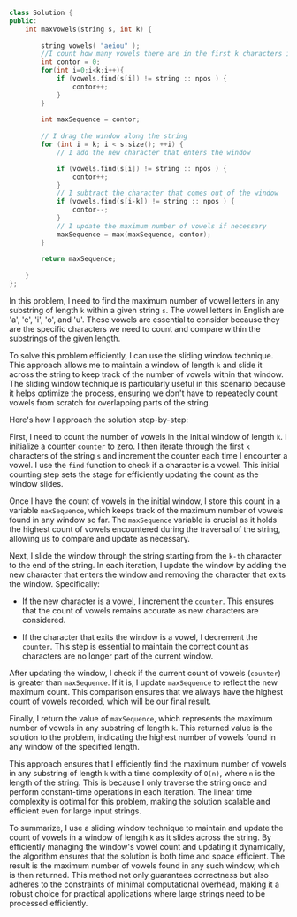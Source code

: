```cpp
class Solution {
public:
    int maxVowels(string s, int k) {
    
        string vowels( "aeiou" );
        //I count how many vowels there are in the first k characters in the string
        int contor = 0;
        for(int i=0;i<k;i++){
            if (vowels.find(s[i]) != string :: npos ) {
                contor++;
            }
        }
     
        int maxSequence = contor;
        
        // I drag the window along the string
        for (int i = k; i < s.size(); ++i) {
            // I add the new character that enters the window

            if (vowels.find(s[i]) != string :: npos ) {
                contor++;
            }
            // I subtract the character that comes out of the window
            if (vowels.find(s[i-k]) != string :: npos ) {
                contor--;
            }
            // I update the maximum number of vowels if necessary
            maxSequence = max(maxSequence, contor);
        }
        
        return maxSequence;
       
    }
};
```
In this problem, I need to find the maximum number of vowel letters in any substring of length `k` within a given string `s`. The vowel letters in English are 'a', 'e', 'i', 'o', and 'u'. These vowels are essential to consider because they are the specific characters we need to count and compare within the substrings of the given length.

To solve this problem efficiently, I can use the sliding window technique. This approach allows me to maintain a window of length `k` and slide it across the string to keep track of the number of vowels within that window. The sliding window technique is particularly useful in this scenario because it helps optimize the process, ensuring we don't have to repeatedly count vowels from scratch for overlapping parts of the string.

Here's how I approach the solution step-by-step:

First, I need to count the number of vowels in the initial window of length `k`. I initialize a counter `counter` to zero. I then iterate through the first `k` characters of the string `s` and increment the counter each time I encounter a vowel. I use the `find` function to check if a character is a vowel. This initial counting step sets the stage for efficiently updating the count as the window slides.

Once I have the count of vowels in the initial window, I store this count in a variable `maxSequence`, which keeps track of the maximum number of vowels found in any window so far. The `maxSequence` variable is crucial as it holds the highest count of vowels encountered during the traversal of the string, allowing us to compare and update as necessary.

Next, I slide the window through the string starting from the `k-th` character to the end of the string. In each iteration, I update the window by adding the new character that enters the window and removing the character that exits the window. Specifically:

- If the new character is a vowel, I increment the `counter`. This ensures that the count of vowels remains accurate as new characters are considered.

- If the character that exits the window is a vowel, I decrement the `counter`. This step is essential to maintain the correct count as characters are no longer part of the current window.

After updating the window, I check if the current count of vowels (`counter`) is greater than `maxSequence`. If it is, I update `maxSequence` to reflect the new maximum count. This comparison ensures that we always have the highest count of vowels recorded, which will be our final result.

Finally, I return the value of `maxSequence`, which represents the maximum number of vowels in any substring of length `k`. This returned value is the solution to the problem, indicating the highest number of vowels found in any window of the specified length.

This approach ensures that I efficiently find the maximum number of vowels in any substring of length `k` with a time complexity of `O(n)`, where `n` is the length of the string. This is because I only traverse the string once and perform constant-time operations in each iteration. The linear time complexity is optimal for this problem, making the solution scalable and efficient even for large input strings.

To summarize, I use a sliding window technique to maintain and update the count of vowels in a window of length `k` as it slides across the string. By efficiently managing the window's vowel count and updating it dynamically, the algorithm ensures that the solution is both time and space efficient. The result is the maximum number of vowels found in any such window, which is then returned. This method not only guarantees correctness but also adheres to the constraints of minimal computational overhead, making it a robust choice for practical applications where large strings need to be processed efficiently.